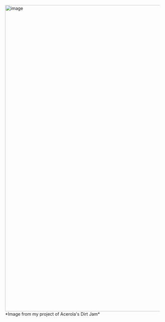 <img width="1907" height="997" alt="image" src="https://github.com/user-attachments/assets/0503dbb2-055f-4c6a-97c9-3d8be2df3ffe" />
*Image from my project of Acerola's Dirt Jam*

